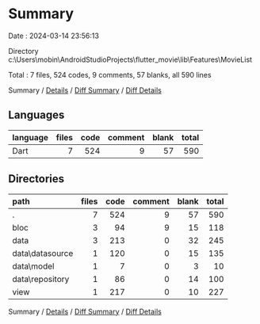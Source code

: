 # Summary

Date : 2024-03-14 23:56:13

Directory c:\\Users\\mobin\\AndroidStudioProjects\\flutter_movie\\lib\\Features\\MovieList

Total : 7 files,  524 codes, 9 comments, 57 blanks, all 590 lines

Summary / [Details](details.md) / [Diff Summary](diff.md) / [Diff Details](diff-details.md)

## Languages
| language | files | code | comment | blank | total |
| :--- | ---: | ---: | ---: | ---: | ---: |
| Dart | 7 | 524 | 9 | 57 | 590 |

## Directories
| path | files | code | comment | blank | total |
| :--- | ---: | ---: | ---: | ---: | ---: |
| . | 7 | 524 | 9 | 57 | 590 |
| bloc | 3 | 94 | 9 | 15 | 118 |
| data | 3 | 213 | 0 | 32 | 245 |
| data\\datasource | 1 | 120 | 0 | 15 | 135 |
| data\\model | 1 | 7 | 0 | 3 | 10 |
| data\\repository | 1 | 86 | 0 | 14 | 100 |
| view | 1 | 217 | 0 | 10 | 227 |

Summary / [Details](details.md) / [Diff Summary](diff.md) / [Diff Details](diff-details.md)